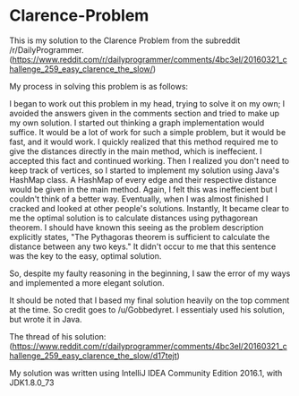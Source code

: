 # Clarence-Problem
This is my solution to the Clarence Problem from the subreddit /r/DailyProgrammer. (https://www.reddit.com/r/dailyprogrammer/comments/4bc3el/20160321_challenge_259_easy_clarence_the_slow/)

My process in solving this problem is as follows:

I began to work out this problem in my head, trying to solve it on my own; I avoided the answers given in the comments section and tried to make up my own solution. I started out thinking a graph implementation would suffice. It would be a lot of work for such a simple problem, but it would be fast, and it would work. I quickly realized that this method required me to give the distances directly in the main method, which is ineffecient. I accepted this fact and continued working. Then I realized you don't need to keep track of vertices, so I started to implement my solution using Java's HashMap class. A HashMap of every edge and their respective distance would be given in the main method. Again, I felt this was ineffecient but I couldn't think of a better way. Eventually, when I was almost finished I cracked and looked at other people's solutions. Instantly, It became clear to me the optimal solution is to calculate distances using pythagorean theorem. I should have known this seeing as the problem description explicitly states, "The Pythagoras theorem is sufficient to calculate the distance between any two keys." It didn't occur to me that this sentence was the key to the easy, optimal solution.

So, despite my faulty reasoning in the beginning, I saw the error of my ways and implemented a more elegant solution.

It should be noted that I based my final solution heavily on the top comment at the time. So credit goes to /u/Gobbedyret. I essentialy used his solution, but wrote it in Java.

The thread of his solution: 
(https://www.reddit.com/r/dailyprogrammer/comments/4bc3el/20160321_challenge_259_easy_clarence_the_slow/d17tejt)

My solution was written using IntelliJ IDEA Community Edition 2016.1, with JDK1.8.0_73
